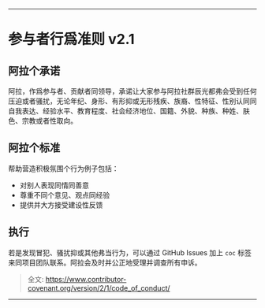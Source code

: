 -----
# 参与者行爲准则 v2.1

## 阿拉个承诺
阿拉，作爲参与者、贡献者同领导，承诺让大家参与阿拉社群辰光都弗会受到任何压迫或者骚扰，无论年纪、身形、有形抑或无形残疾、族裔、性特征、性别认同同自我表达、经验水平、教育程度、社会经济地位、国籍、外貌、种族、种姓、肤色、宗教或者性取向。

## 阿拉个标准
帮助营造积极氛围个行为例子包括：
- 对别人表现同情同善意
- 尊重不同个意见、观点同经验
- 提供并大方接受建设性反馈

## 执行
若是发现冒犯、骚扰抑或其他弗当行为，可以通过 GitHub Issues 加上 `coc` 标签来同项目团队联系。阿拉会及时并公正地受理并调查所有申诉。

> 全文: https://www.contributor-covenant.org/version/2/1/code_of_conduct/ 
-----